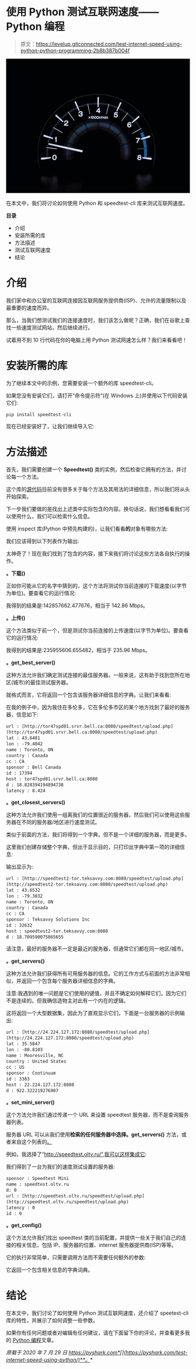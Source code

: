 # 使用 Python 测试互联网速度——Python 编程

> 原文：<https://levelup.gitconnected.com/test-internet-speed-using-python-python-programming-2b8b387b004f>

![](img/89fa680ffe9da8ce4e36ab2550dcd4f7.png)

在本文中，我们将讨论如何使用 Python 和 speedtest-cli 库来测试互联网速度。

**目录**

*   介绍
*   安装所需的库
*   方法描述
*   测试互联网速度
*   结论

# 介绍

我们家中和办公室的互联网连接因互联网服务提供商(ISP)、允许的流量限制以及最重要的速度而异。

那么，当我们想测试我们的连接速度时，我们该怎么做呢？正确，我们在谷歌上查找一些速度测试网站，然后继续进行。

试着用不到 10 行代码在你的电脑上用 Python 测试网速怎么样？我们来看看吧！

# 安装所需的库

为了继续本文中的示例，您需要安装一个额外的库 speedtest-cli。

如果您没有安装它们，请打开“命令提示符”(在 Windows 上)并使用以下代码安装它们:

```
pip install speedtest-cli
```

现在已经安装好了，让我们继续导入它:

# 方法描述

首先，我们需要创建一个 **Speedtest()** 类的实例，然后检查它拥有的方法，并讨论每一个方法。

这个库的[源代码](https://github.com/sivel/speedtest-cli)目前没有很多关于每个方法及其用法的详细信息，所以我们将从头开始探索。

下一步我们要做的是找出上述类中实际包含的内容。换句话说，我们想看看我们可以使用什么，我们可以检索什么信息。

使用 inspect 库(Python 中预先构建的)，让我们看看**的**对象有哪些方法:

我们应该得到以下列表作为输出:

太神奇了！现在我们找到了包含的内容，接下来我们将讨论这些方法各自执行的操作。

**。下载()**

正如你可能从它的名字中猜到的，这个方法将测试你当前连接的下载速度(以字节为单位)。要查看它的运行情况:

我得到的结果是:142857662.477676，相当于 142.86 Mbps。

**。上传()**

这个方法类似于前一个，但是测试你当前连接的上传速度(以字节为单位)。要查看它的运行情况:

我得到的结果是:235955606.655482，相当于 235.96 Mbps。

**。get_best_server()**

这种方法允许我们确定测试连接的最佳服务器。一般来说，这有助于找到您所在地区(城市)的最佳测试服务器。

就格式而言，它将返回一个包含该服务器详细信息的字典。让我们来看看:

在我的例子中，因为我住在多伦多，它在多伦多市区的某个地方找到了最好的服务器，信息如下:

```
url : [http://tor47spd01.srvr.bell.ca:8080/speedtest/upload.php](http://tor47spd01.srvr.bell.ca:8080/speedtest/upload.php)
lat : 43.6481
lon : -79.4042
name : Toronto, ON
country : Canada
cc : CA
sponsor : Bell Canada
id : 17394
host : tor47spd01.srvr.bell.ca:8080
d : 18.828394194894738
latency : 8.424
```

**。get_closest_servers()**

这种方法允许我们使用一组离我们的位置很近的服务器，然后我们可以使用这些服务器在不同的服务器/地区进行速度测试。

类似于前面的方法，我们将得到一个字典，但不是一个详细的服务器，而是更多。

这里我们创建存储整个字典，但出于显示目的，只打印出字典中第一项的详细信息:

输出显示为:

```
url : [http://speedtest2-tor.teksavvy.com:8080/speedtest/upload.php](http://speedtest2-tor.teksavvy.com:8080/speedtest/upload.php)
lat : 43.6532
lon : -79.3832
name : Toronto, ON
country : Canada
cc : CA
sponsor : Teksavvy Solutions Inc
id : 32632
host : speedtest2-tor.teksavvy.com:8080
d : 18.709590075865655
```

请注意，最好的服务器不一定是最近的服务器，但通常它们都在同一地区/城市。

**。get_servers()**

这种方法允许我们获得所有可用服务器的信息。它的工作方式与前面的方法非常相似，并返回一个包含每个服务器详细信息的字典。

注意:我遇到的唯一问题是它们使用的键值，并且不确定如何解释它们，因为它们不是连续的。但我确信造物主对此有一个内在的逻辑。

这将返回一个大型数据集，因此为了直观显示它们，下面是一台服务器的示例输出:

```
url : [http://24.224.127.172:8080/speedtest/upload.php](http://24.224.127.172:8080/speedtest/upload.php)
lat : 35.5847
lon : -80.8103
name : Mooresville, NC
country : United States
cc : US
sponsor : Continuum
id : 3383
host : 22.224.127.172:8080
d : 922.322219276907
```

**。set_mini_server()**

这个方法允许我们通过传递一个 URL 来设置 speedtest 服务器，而不是查询服务器列表。

服务器 URL 可以从我们使用**检索的任何服务器中选择。get_servers()** 方法，或者来自这个列表的[。](https://gist.github.com/gxgani/11401911)

例如，我选择了“http://speedtest.oltv.ru/”,我可以这样集成它:

我们得到了一台为我们的速度测试设置的服务器:

```
sponsor : Speedtest Mini
name : speedtest.oltv.ru
d: 0
url : [http://speedtest.oltv.ru/speedtest/upload.php](http://speedtest.oltv.ru/speedtest/upload.php)
latency : 0
id : 0
```

**。get_config()**

这个方法允许我们找出 speedtest 类的当前配置，并提供一些关于我们自己的连接的相关信息，包括 IP、服务器的位置、internet 服务器提供商(ISP)等等。

它的执行非常简单，只需要调用方法而不需要任何额外的参数:

它返回一个包含相关信息的字典词典。

# 结论

在本文中，我们讨论了如何使用 Python 测试互联网速度，还介绍了 speetest-cli 库的特性，并展示了如何调整一些参数。

如果你有任何问题或者对编辑有任何建议，请在下面留下你的评论，并查看更多我的 [Python 编程](https://pyshark.com/category/python-programming/)文章。

*原载于 2020 年 7 月 29 日 https://pyshark.com*[](https://pyshark.com/test-internet-speed-using-python/)**。**